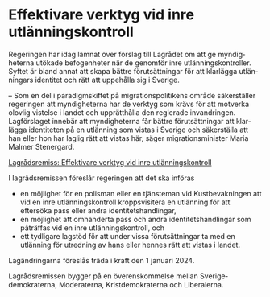 # Effektivare verktyg vid inre utlänningskontroll

Regeringen har idag lämnat över förslag till Lagrådet om att ge myndig­heterna utökade befogen­heter när de genomför inre utlännings­kontroller. Syftet är bland annat att skapa bättre förut­sättningar för att klarlägga utlän­ningars identitet och rätt att uppehålla sig i Sverige.

– Som en del i paradigm­skiftet på migrations­politikens område säker­ställer regeringen att myndig­heterna har de verktyg som krävs för att motverka olovlig vistelse i landet och upprätt­hålla den reglerade invand­ringen. Lagförslaget innebär att myndig­heterna får bättre förut­sätt­ningar att klar­lägga identi­teten på en utlänning som vistas i Sverige och säker­ställa att han eller hon har laglig rätt att vistas här, säger migrations­minister Maria Malmer Stenergard.

[Lagrådsremiss: Effektivare verktyg vid inre utlännings­kontroll](/rattsliga-dokument/lagradsremiss/2023/06/effektivare-verktyg-vid-inre-utlanningskontroll/ "Effektivare verktyg vid inre utlänningskontroll")

I lagrådsremissen föreslår regeringen att det ska införas

* en möjlig­het för en polisman eller en tjänsteman vid Kust­bevak­ningen att vid en inre utlännings­kontroll kropps­visitera en utlänning för att eftersöka pass eller andra identitets­handlingar,
* en möjlighet att omhänderta pass och andra identitets­handlingar som påträffas vid en inre utlännings­kontroll, och
* ett tydligare lagstöd för att under vissa förut­sätt­ningar ta med en utlänning för utredning av hans eller hennes rätt att vistas i landet.

Lagändringarna föreslås träda i kraft den 1 januari 2024.

Lagrådsremissen bygger på en överens­kommelse mellan Sverige­demokraterna, Moderaterna, Krist­demokraterna och Liberalerna.
